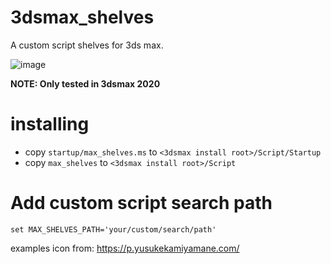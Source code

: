 # 3dsmax_shelves
A custom script shelves for 3ds max.

![image](https://i.imgur.com/WXDxhet.png)

**NOTE: Only tested in 3dsmax 2020**

# installing
- copy `startup/max_shelves.ms` to `<3dsmax install root>/Script/Startup`
- copy `max_shelves` to `<3dsmax install root>/Script`

# Add custom script search path
```
set MAX_SHELVES_PATH='your/custom/search/path'
```

examples icon from:
https://p.yusukekamiyamane.com/
